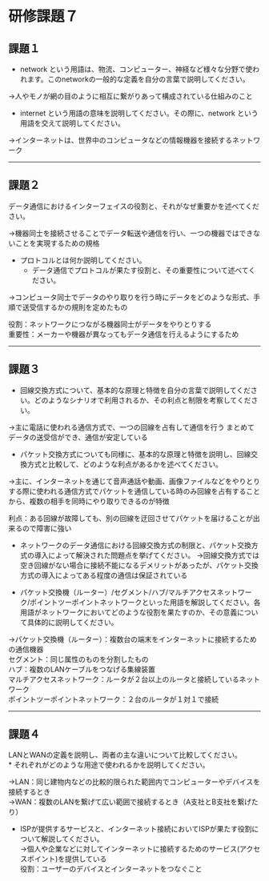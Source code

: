 # 研修課題７

## 課題１

* network という用語は、物流、コンピューター、神経など様々な分野で使われます。このnetworkの一般的な定義を自分の言葉で説明してください。
  
→人やモノが網の目のように相互に繋がりあって構成されている仕組みのこと

* internet という用語の意味を説明してください。その際に、network という用語を交えて説明してください。

→インターネットは、世界中のコンピュータなどの情報機器を接続するネットワーク

---

## 課題２

データ通信におけるインターフェイスの役割と、それがなぜ重要かを述べてください。

→機器同士を接続させることでデータ転送や通信を行い、一つの機器ではできないことを実現するための規格


* プロトコルとは何か説明してください。
    * データ通信でプロトコルが果たす役割と、その重要性について述べてください。

→コンピュータ同士でデータのやり取りを行う時にデータをどのような形式、手順で送受信するかの規則を定めたもの

役割：ネットワークにつながる機器同士がデータをやりとりする  
重要性：メーカーや機器が異なってもデータ通信を行えるようにするため

---

## 課題３

* 回線交換方式について、基本的な原理と特徴を自分の言葉で説明してください。どのようなシナリオで利用されるか、その利点と制限を考察してください。

→主に電話に使われる通信方式で、一つの回線を占有して通信を行う
まとめてデータの送受信ができ、通信が安定している


* パケット交換方式についても同様に、基本的な原理と特徴を説明し、回線交換方式と比較して、どのような利点があるかを述べてください。

→主に、インターネットを通じて音声通話や動画、画像ファイルなどをやりとりする際に使われる通信方式でパケットを通信している時のみ回線を占有することから、複数の相手を同時にやり取りできるのが特徴

利点：ある回線が故障しても、別の回線を迂回させてパケットを届けることが出来るので障害に強い

* ネットワークのデータ通信における回線交換方式の制限と、パケット交換方式の導入によって解決された問題点を挙げてください。
→回線交換方式では空き回線がない場合に接続不能になるデメリットがあったが、パケット交換方式の導入によってある程度の通信は保証されている

* パケット交換機（ルーター）/セグメント/ハブ/マルチアクセスネットワーク/ポイントツーポイントネットワークといった用語を解説してください。各用語がネットワークにおいてどのような役割を果たすのか、その意義について具体的に説明してください。

→パケット交換機（ルーター）：複数台の端末をインターネットに接続するための通信機器  
セグメント：同じ属性のものを分割したもの  
ハブ：複数のLANケーブルをつなげる集線装置  
マルチアクセスネットワーク：ルータが２台以上のルータと接続しているネットワーク  
ポイントツーポイントネットワーク：２台のルータが１対１で接続  

---

## 課題４

LANとWANの定義を説明し、両者の主な違いについて比較してください。  
    * それぞれがどのような用途で使われるかを説明してください。

→LAN：同じ建物内などの比較的限られた範囲内でコンピューターやデバイスを接続するとき  
→WAN：複数のLANを繋げて広い範囲で接続するとき（A支社とB支社を繋げたり）


* ISPが提供するサービスと、インターネット接続においてISPが果たす役割について解説してください。  
→個人や企業などに対してインターネットに接続するためのサービス(アクセスポイント)を提供している  
役割：ユーザーのデバイスとインターネットをつなぐこと
